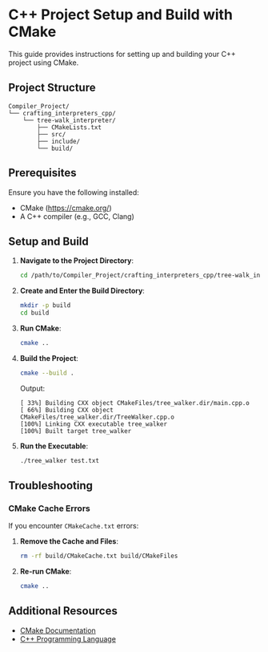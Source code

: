 # C++ Project Setup and Build with CMake

This guide provides instructions for setting up and building your C++ project using CMake.

## Project Structure

```
Compiler_Project/
└── crafting_interpreters_cpp/
    └── tree-walk_interpreter/
        ├── CMakeLists.txt
        ├── src/
        ├── include/
        └── build/
```

## Prerequisites

Ensure you have the following installed:
- CMake (https://cmake.org/)
- A C++ compiler (e.g., GCC, Clang)

## Setup and Build

1. **Navigate to the Project Directory**:

    ```sh
    cd /path/to/Compiler_Project/crafting_interpreters_cpp/tree-walk_interpreter/
    ```

2. **Create and Enter the Build Directory**:

    ```sh
    mkdir -p build
    cd build
    ```

3. **Run CMake**:

    ```sh
    cmake ..
    ```

4. **Build the Project**:

    ```sh
    cmake --build .
    ```

    Output:
    ```
    [ 33%] Building CXX object CMakeFiles/tree_walker.dir/main.cpp.o
    [ 66%] Building CXX object CMakeFiles/tree_walker.dir/TreeWalker.cpp.o
    [100%] Linking CXX executable tree_walker
    [100%] Built target tree_walker
    ```

5. **Run the Executable**:

    ```sh
    ./tree_walker test.txt       
    ```

## Troubleshooting

### CMake Cache Errors

If you encounter `CMakeCache.txt` errors:

1. **Remove the Cache and Files**:

    ```sh
    rm -rf build/CMakeCache.txt build/CMakeFiles
    ```

2. **Re-run CMake**:

    ```sh
    cmake ..
    ```

## Additional Resources

- [CMake Documentation](https://cmake.org/documentation/)
- [C++ Programming Language](https://isocpp.org/)


